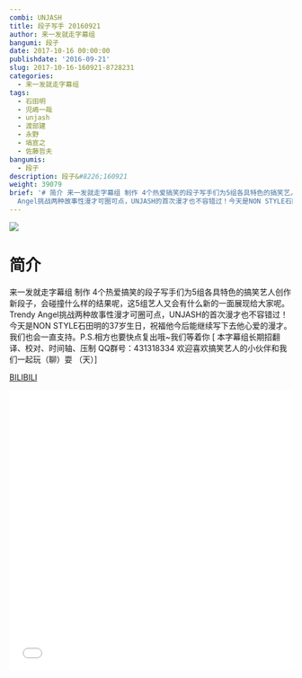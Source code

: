 ```yaml
---
combi: UNJASH
title: 段子写手 20160921
author: 来一发就走字幕组
bangumi: 段子
date: 2017-10-16 00:00:00
publishdate: '2016-09-21'
slug: 2017-10-16-160921-8728231
categories:
  - 来一发就走字幕组
tags:
  - 石田明
  - 児嶋一哉
  - unjash
  - 渡部建
  - 永野
  - 塙宣之
  - 佐藤哲夫
bangumis:
  - 段子
description: 段子&#8226;160921
weight: 39079
brief: '# 简介 来一发就走字幕组 制作 4个热爱搞笑的段子写手们为5组各具特色的搞笑艺人创作新段子，会碰撞什么样的结果呢，这5组艺人又会有什么新的一面展现给大家呢。Trendy
  Angel挑战两种故事性漫才可圈可点，UNJASH的首次漫才也不容错过！今天是NON STYLE石田明的37岁生日，祝福他今后能继续写下去他心爱的漫才。我们也会一直支持。P.S.相方也要快点复出哦~我们等着你'
---
```


![](https://i.imgur.com/YuPt3Qt.jpg)

# 简介  
来一发就走字幕组 制作 4个热爱搞笑的段子写手们为5组各具特色的搞笑艺人创作新段子，会碰撞什么样的结果呢，这5组艺人又会有什么新的一面展现给大家呢。Trendy Angel挑战两种故事性漫才可圈可点，UNJASH的首次漫才也不容错过！今天是NON STYLE石田明的37岁生日，祝福他今后能继续写下去他心爱的漫才。我们也会一直支持。P.S.相方也要快点复出哦~我们等着你 [ 本字幕组长期招翻译、校对、时间轴、压制   QQ群号：431318334 欢迎喜欢搞笑艺人的小伙伴和我们一起玩（聊）耍 （天）]


  [BILIBILI](https://www.bilibili.com/video/av8728231/)


<div class="vcontainer">  <iframe class='video' src="//www.bilibili.com/blackboard/player.html?aid=8728231" width="100%" height="500" frameborder="0" allowfullscreen="allowfullscreen"></iframe></div>
